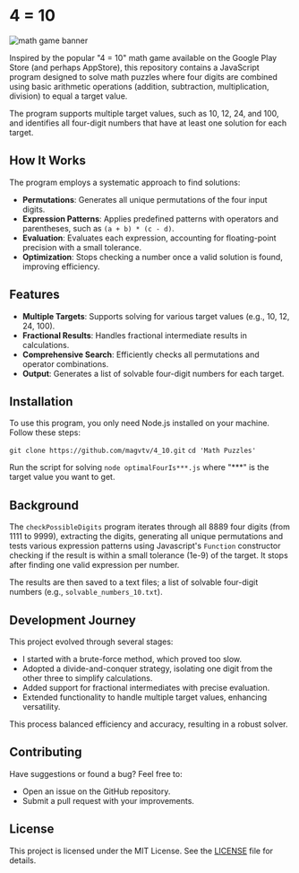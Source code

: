 # 4 = 10

![math game banner](https://i.ytimg.com/vi/IgwGOWq82D4/maxresdefault.jpg)

Inspired by the popular "4 = 10" math game available on the Google Play Store (and perhaps AppStore), this repository contains a JavaScript program designed to solve math puzzles where four digits are combined using basic arithmetic operations (addition, subtraction, multiplication, division) to equal a target value.

The program supports multiple target values, such as 10, 12, 24, and 100, and identifies all four-digit numbers that have at least one solution for each target.

## How It Works

The program employs a systematic approach to find solutions:

- **Permutations**: Generates all unique permutations of the four input digits.
- **Expression Patterns**: Applies predefined patterns with operators and parentheses, such as `(a + b) * (c - d)`.
- **Evaluation**: Evaluates each expression, accounting for floating-point precision with a small tolerance.
- **Optimization**: Stops checking a number once a valid solution is found, improving efficiency.

## Features

- **Multiple Targets**: Supports solving for various target values (e.g., 10, 12, 24, 100).
- **Fractional Results**: Handles fractional intermediate results in calculations.
- **Comprehensive Search**: Efficiently checks all permutations and operator combinations.
- **Output**: Generates a list of solvable four-digit numbers for each target.

## Installation

To use this program, you only need Node.js installed on your machine. Follow these steps:

`git clone https://github.com/magvtv/4_10.git`
`cd 'Math Puzzles'`

Run the script for solving
`node optimalFourIs***.js` where "***" is the target value you want to get.

## Background

The `checkPossibleDigits` program iterates through all 8889 four digits (from 1111 to 9999), extracting the digits, generating all unique permutations and tests various expression patterns using Javascript's `Function` constructor checking if the result is within a small tolerance (1e-9) of the target. It stops after finding one valid expression per number.

The results are then saved to a text files; a list of solvable four-digit numbers (e.g., `solvable_numbers_10.txt`).

## Development Journey

This project evolved through several stages:

- I started with a brute-force method, which proved too slow.
- Adopted a divide-and-conquer strategy, isolating one digit from the other three to simplify calculations.
- Added support for fractional intermediates with precise evaluation.
- Extended functionality to handle multiple target values, enhancing versatility.

This process balanced efficiency and accuracy, resulting in a robust solver.

## Contributing

Have suggestions or found a bug? Feel free to:

- Open an issue on the GitHub repository.
- Submit a pull request with your improvements.

## License

This project is licensed under the MIT License. See the [LICENSE](LICENSE) file for details.
